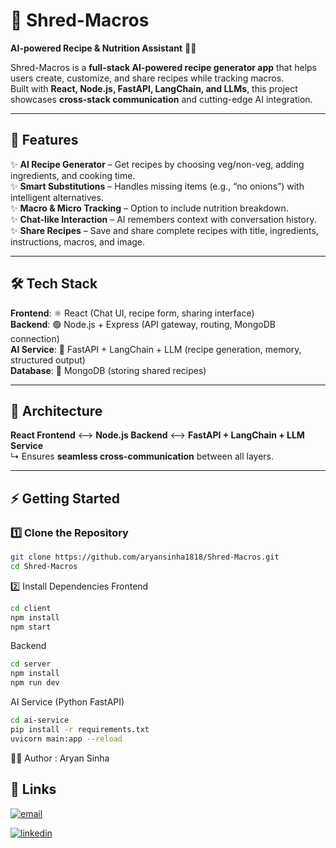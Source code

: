 # 🥗 Shred-Macros  

**AI-powered Recipe & Nutrition Assistant** 🍳💪  

Shred-Macros is a **full-stack AI-powered recipe generator app** that helps users create, customize, and share recipes while tracking macros.  
Built with **React, Node.js, FastAPI, LangChain, and LLMs**, this project showcases **cross-stack communication** and cutting-edge AI integration.  

---

## 🚀 Features  

✨ **AI Recipe Generator** – Get recipes by choosing veg/non-veg, adding ingredients, and cooking time.  
✨ **Smart Substitutions** – Handles missing items (e.g., “no onions”) with intelligent alternatives.  
✨ **Macro & Micro Tracking** – Option to include nutrition breakdown.  
✨ **Chat-like Interaction** – AI remembers context with conversation history.  
✨ **Share Recipes** – Save and share complete recipes with title, ingredients, instructions, macros, and image.  

---

## 🛠️ Tech Stack  

**Frontend**: ⚛️ React (Chat UI, recipe form, sharing interface)  
**Backend**: 🟢 Node.js + Express (API gateway, routing, MongoDB connection)  
**AI Service**: 🐍 FastAPI + LangChain + LLM (recipe generation, memory, structured output)  
**Database**: 🍃 MongoDB (storing shared recipes)  

---

## 🔗 Architecture  

**React Frontend** <--> **Node.js Backend** <--> **FastAPI + LangChain + LLM Service**  
↳ Ensures **seamless cross-communication** between all layers.  

---


## ⚡ Getting Started  

### 1️⃣ Clone the Repository  
```bash
git clone https://github.com/aryansinha1818/Shred-Macros.git
cd Shred-Macros
```

2️⃣ Install Dependencies
Frontend
```bash
cd client
npm install
npm start
```
Backend
```bash
cd server
npm install
npm run dev
```
AI Service (Python FastAPI)
```bash
cd ai-service
pip install -r requirements.txt
uvicorn main:app --reload
```

👨‍💻 Author : 
Aryan Sinha
## 🔗 Links
[![email](https://img.shields.io/badge/Email-EA4335?style=for-the-badge&logo=gmail&logoColor=white)](mailto:aryan.sinha1818@gmail.com)

[![linkedin](https://img.shields.io/badge/linkedin-0A66C2?style=for-the-badge&logo=linkedin&logoColor=white)](https://www.linkedin.com/in/aryan-sinha-877698212/)

